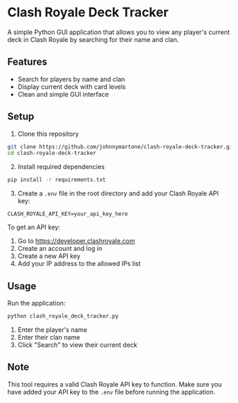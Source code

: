 # Clash Royale Deck Tracker

A simple Python GUI application that allows you to view any player's current deck in Clash Royale by searching for their name and clan.

## Features
- Search for players by name and clan
- Display current deck with card levels
- Clean and simple GUI interface

## Setup

1. Clone this repository
```bash
git clone https://github.com/johnnymartone/clash-royale-deck-tracker.git
cd clash-royale-deck-tracker
```

2. Install required dependencies
```bash
pip install -r requirements.txt
```

3. Create a `.env` file in the root directory and add your Clash Royale API key:
```
CLASH_ROYALE_API_KEY=your_api_key_here
```

To get an API key:
1. Go to https://developer.clashroyale.com
2. Create an account and log in
3. Create a new API key
4. Add your IP address to the allowed IPs list

## Usage

Run the application:
```bash
python clash_royale_deck_tracker.py
```

1. Enter the player's name
2. Enter their clan name
3. Click "Search" to view their current deck

## Note
This tool requires a valid Clash Royale API key to function. Make sure you have added your API key to the `.env` file before running the application. 